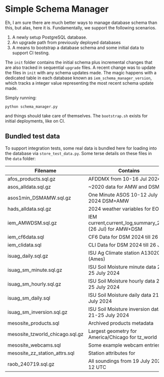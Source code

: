 # Simple Schema Manager

Eh, I am sure there are much better ways to manage database schema than this,
but alas, here it is.  Fundamentally, we support the following scenarios.

1. A newly setup PostgreSQL database.
2. An upgrade path from previously deployed databases
3. A means to bootstrap a database schema and some initial data to support
CI testing.

The `init` folder contains the initial schema plus incremental changes that
are also tracked in sequential `upgrade` files.  A recent change was to update
the files in `init` with any schema updates made.  The magic happens with a
dedicated table in each database known as `iem_schema_manager_version`,
which tracks a integer value representing the most recent schema update made.

Simply running:

    python schema_manager.py

and things should take care of themselves.  The `bootstrap.sh` exists for
initial deployments, like on CI.

## Bundled test data

To support integration tests, some real data is bundled here for loading into
the database via `store_test_data.py`.  Some terse details on these files in
the `data` folder:

Filename | Contains
--- | ---
afos_products.sql.gz | AFDDMX from 10-16 Jul 2024
asos_alldata.sql.gz | ~2020 data for AMW and DSM
asos1min_DSMAMW.sql.gz | One Minute ASOS 10-12 July 2024 DSM+AMW
hads_alldata.sql.gz | 2024 weather variables for EOKI4
iem_AMWDSM.sql.gz | IEM current,current_log,summary_2024 (26 Jul) for AMW+DSM
iem_cf6data.sql | CF6 Data for DSM 2024 till 26 Jul
iem_clidata.sql | CLI Data for DSM 2024 till 26 Jul
isuag_daily.sql.gz | ISU Ag Climate station A130209 (Ames)
isuag_sm_minute.sql.gz | ISU Soil Moisture minute data 21-25 July 2024
isuag_sm_hourly.sql.gz | ISU Soil Moisture hourly data 21-25 July 2024
isuag_sm_daily.sql | ISU Soil Moisture daily data 21-25 July 2024
isuag_sm_inversion.sql.gz | ISU Soil Moisture inversion data 21-25 July 2024
mesosite_products.sql | Archived products metadata
mesosite_tzworld_chicago.sql.gz | Largest geometry for America/Chicago for tz_world
mesosite_webcams.sql | Some example webcam entries
mesosite_zz_station_attrs.sql | Station attributes for 
raob_240719.sql.gz | All soundings from 19 July 2024 12 UTC

